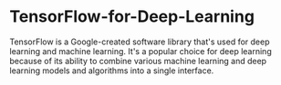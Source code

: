 # TensorFlow-for-Deep-Learning
TensorFlow is a Google-created software library that's used for deep learning and machine learning. It's a popular choice for deep learning because of its ability to combine various machine learning and deep learning models and algorithms into a single interface.
